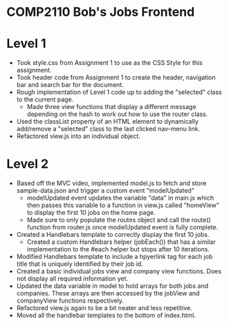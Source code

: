 # COMP2110 Bob's Jobs Frontend

# Level 1
* Took style.css from Assignment 1 to use as the CSS Style for this assignment.
* Took header code from Assignment 1 to create the header, navigation bar and search bar for the document.
* Rough implementation of Level 1 code up to adding the "selected" class to the current page.
    * Made three view functions that display a different message depending on the hash to work out how to use the router class.
* Used the classList property of an HTML element to dynamically add/remove a "selected" class to the last clicked nav-menu link.
* Refactored view.js into an individual object.


# Level 2
* Based off the MVC video, implemented model.js to fetch and store sample-data.json and trigger a custom event "modelUpdated"
    * modelUpdated event updates the variable "data" in main.js which then passes this variable to a function in view.js called "homeView" to display the first 10 jobs on the home page.
    * Made sure to only populate the routes object and call the route() function from router.js once modelUpdated event is fully complete.
* Created a Handlebars template to correctly display the first 10 jobs.
    * Created a custom Handlebars helper (jobEach()) that has a similar implementation to the #each helper but stops after 10 iterations.
* Modified Handlebars template to include a hpyerlink tag for each job title that is uniquely identified by their job id.
* Created a basic individual jobs view and company view functions. Does not display all required information yet.
* Updated the data variable in model to hold arrays for both jobs and companies. These arrays are then accessed by the jobView and companyView functions respectively.
* Refactored view.js again to be a bit neater and less repetitive.
* Moved all the handlebar templates to the bottom of index.html.